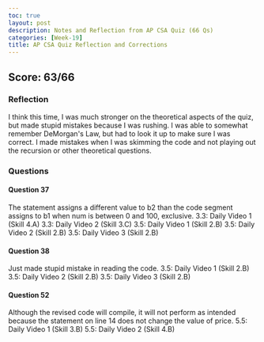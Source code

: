 ```yaml
---
toc: true
layout: post
description: Notes and Reflection from AP CSA Quiz (66 Qs)
categories: [Week-19]
title: AP CSA Quiz Reflection and Corrections
---
```


## Score: 63/66

### Reflection

I think this time, I was  much stronger on the theoretical aspects of the quiz, but made stupid mistakes because I was rushing. I was able to somewhat remember DeMorgan's Law, but had to look it up to make sure I was correct. I made mistakes when I was skimming the code and not playing out the recursion or other theoretical questions.


### Questions

#### Question 37

The statement assigns a different value to b2 than the code segment assigns to b1 when num is between 0 and 100, exclusive.
3.3: Daily Video 1 (Skill 4.A)
3.3: Daily Video 2 (Skill 3.C)
3.5: Daily Video 1 (Skill 2.B)
3.5: Daily Video 2 (Skill 2.B)
3.5: Daily Video 3 (Skill 2.B)

#### Question 38

Just made stupid mistake in reading the code.
3.5: Daily Video 1 (Skill 2.B)
3.5: Daily Video 2 (Skill 2.B)
3.5: Daily Video 3 (Skill 2.B)


#### Question 52

Although the revised code will compile, it will not perform as intended because the statement on line 14 does not change the value of price.
5.5: Daily Video 1 (Skill 3.B)
5.5: Daily Video 2 (Skill 4.B)
